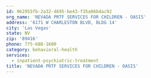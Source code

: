 ```yaml
---
id: 962955fb-2a32-4695-be43-f35a06b4ac92
org_name: 'NEVADA PRTF SERVICES FOR CHILDREN - OASIS'
address: '6171 W CHARLESTON BLVD, BLDG 14'
city: 'Las Vegas'
state: NV
zip: '89416'
phone: 775-688-1600
category: behavioral-health
services:
  - inpatient-psychiatric-treatment
title: 'NEVADA PRTF SERVICES FOR CHILDREN - OASIS'
---
```

